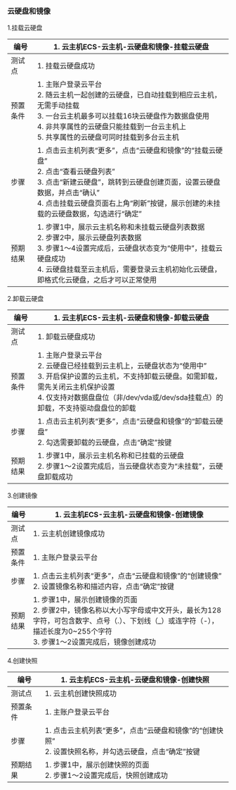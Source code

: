 ### 云硬盘和镜像

1.挂载云硬盘

| 编号     | 1. 云主机ECS-云主机-云硬盘和镜像-挂载云硬盘                  |
| -------- | ------------------------------------------------------------ |
| 测试点   | 1. 挂载云硬盘成功                                            |
| 预置条件 | 1. 主账户登录云平台<br />2. 随云主机一起创建的云硬盘，已自动挂载到相应云主机，无需手动挂载<br/>3. 一台云主机最多可以挂载16块云硬盘作为数据盘使用<br/>4. 非共享属性的云硬盘只能挂载到一台云主机上<br/>5. 共享属性的云硬盘可同时挂载到多台云主机 |
| 步骤     | 1. 点击云主机列表“更多”，点击“云硬盘和镜像”的“挂载云硬盘”<br />2. 点击“查看云硬盘列表”<br />3. 点击“新建云硬盘”，跳转到云硬盘创建页面，设置云硬盘数据，并点击“确认”<br />4. 点击挂载云硬盘页面右上角“刷新”按键，展示创建的未挂载的云硬盘数据，勾选进行“确定” |
| 预期结果 | 1. 步骤1中，展示云主机名称和未挂载云硬盘列表数据<br />2. 步骤2中，展示云硬盘列表数据<br />3. 步骤1～4设置完成后，云硬盘状态变为“使用中”，挂载云硬盘成功<br />4. 云硬盘挂载至云主机后，需要登录云主机初始化云硬盘，即格式化云硬盘，之后才可以正常使用 |

2.卸载云硬盘

| 编号     | 1. 云主机ECS-云主机-云硬盘和镜像-卸载云硬盘                  |
| -------- | ------------------------------------------------------------ |
| 测试点   | 1. 卸载云硬盘成功                                            |
| 预置条件 | 1. 主账户登录云平台<br />2. 云硬盘已经挂载到云主机上，云硬盘状态为“使用中”<br />3. 开启保护设置的云主机，不支持卸载云硬盘。如需卸载，需先关闭云主机保护设置<br />4. 仅支持对数据盘盘位（非/dev/vda或/dev/sda挂载点）的卸载，不支持驱动盘盘位的卸载 |
| 步骤     | 1. 点击云主机列表“更多”，点击“云硬盘和镜像”的“卸载云硬盘”<br />2. 勾选需要卸载的云硬盘，点击“确定”按键 |
| 预期结果 | 1. 步骤1中，展示云主机名称和已挂载的云硬盘<br />2. 步骤1～2设置完成后，当云硬盘状态变为“未挂载”，云硬盘卸载成功 |

3.创建镜像

| 编号     | 1. 云主机ECS-云主机-云硬盘和镜像-创建镜像                    |
| -------- | ------------------------------------------------------------ |
| 测试点   | 1. 云主机创建镜像成功                                        |
| 预置条件 | 1. 主账户登录云平台                                          |
| 步骤     | 1. 点击云主机列表“更多”，点击“云硬盘和镜像”的“创建镜像”<br />2. 设置镜像名称和描述内容，点击“确定”按键 |
| 预期结果 | 1. 步骤1中，展示创建镜像的页面<br />2. 步骤2中，镜像名称以大小写字母或中文开头，最长为128字符，可包含数字、点号（.）、下划线（_）或连字符（-），描述长度为0~255个字符<br />3. 步骤1～2设置完成后，镜像创建成功 |

4.创建快照

| 编号     | 1. 云主机ECS-云主机-云硬盘和镜像-创建快照                    |
| -------- | ------------------------------------------------------------ |
| 测试点   | 1. 云主机创建快照成功                                        |
| 预置条件 | 1. 主账户登录云平台                                          |
| 步骤     | 1. 点击云主机列表“更多”，点击“云硬盘和镜像”的“创建快照”<br />2. 设置快照名称，并勾选云硬盘，点击“确定”按键 |
| 预期结果 | 1. 步骤1中，展示创建快照的页面<br />2. 步骤1～2设置完成后，快照创建成功 |